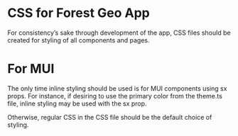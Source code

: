 # CSS for Forest Geo App

For consistency’s sake through development of the app, CSS files should be created for styling of all
components and pages. 

# For MUI 
The only time inline styling should be used is for MUI components using sx props. 
For instance, if desiring to use the primary color from the theme.ts file, 
inline styling may be used with the sx prop.

Otherwise, regular CSS in the CSS file should be the default choice of styling.
